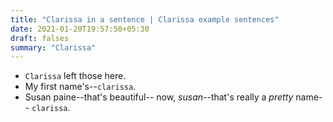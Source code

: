 ```yaml
---
title: "Clarissa in a sentence | Clarissa example sentences"
date: 2021-01-20T19:57:50+05:30
draft: falses
summary: "Clarissa"
---
```

- `Clarissa` left those here.
- My first name's--`clarissa`.
- Susan paine--that's beautiful-- now, *susan*--that's really a *pretty* name-- `clarissa`.
                 
